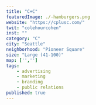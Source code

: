 ```yaml
---
title: "C+C"
featuredImage: ./-hamburgers.png
website: "https://cplusc.com/"
twit: "colehourcohen"
inst: ""
category: "C"
city: "Seattle"
neighborhood: "Pioneer Square"
size: "Large (41-100)"
map: ['','']
tags:
    - advertising
    - marketing
    - branding
    - public relations
published: true
---
```




